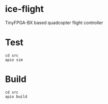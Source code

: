 # ice-flight
TinyFPGA-BX based quadcopter flight controller

# Test
```
cd src
apio sim
```

# Build
```
cd src
apio build
```
